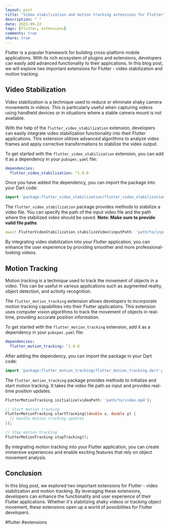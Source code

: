 ```yaml
---
layout: post
title: "Video stabilization and motion tracking extensions for Flutter"
description: " "
date: 2023-09-22
tags: [flutter, extensions]
comments: true
share: true
---
```


Flutter is a popular framework for building cross-platform mobile applications. With its rich ecosystem of plugins and extensions, developers can easily add advanced functionality to their applications. In this blog post, we will explore two important extensions for Flutter - video stabilization and motion tracking.

## Video Stabilization

Video stabilization is a technique used to reduce or eliminate shaky camera movements in videos. This is particularly useful when capturing videos using handheld devices or in situations where a stable camera mount is not available.

With the help of the `flutter_video_stabilization` extension, developers can easily integrate video stabilization functionality into their Flutter applications. This extension utilizes advanced algorithms to analyze video frames and apply corrective transformations to stabilize the video output.

To get started with the `flutter_video_stabilization` extension, you can add it as a dependency in your `pubspec.yaml` file:

```yaml
dependencies:
  flutter_video_stabilization: ^1.0.0
```

Once you have added the dependency, you can import the package into your Dart code:

```dart
import 'package:flutter_video_stabilization/flutter_video_stabilization.dart';
```

The `flutter_video_stabilization` package provides methods to stabilize a video file. You can specify the path of the input video file and the path where the stabilized video should be saved. **Note: Make sure to provide valid file paths**.

```dart
await FlutterVideoStabilization.stabilizeVideo(inputPath: 'path/to/input.mp4', outputPath: 'path/to/output.mp4');
```

By integrating video stabilization into your Flutter application, you can enhance the user experience by providing smoother and more professional-looking videos.

## Motion Tracking

Motion tracking is a technique used to track the movement of objects in a video. This can be useful in various applications such as augmented reality, object detection, and activity recognition.

The `flutter_motion_tracking` extension allows developers to incorporate motion tracking capabilities into their Flutter applications. This extension uses computer vision algorithms to track the movement of objects in real-time, providing accurate position information.

To get started with the `flutter_motion_tracking` extension, add it as a dependency in your `pubspec.yaml` file:

```yaml
dependencies:
  flutter_motion_tracking: ^1.0.0
```

After adding the dependency, you can import the package in your Dart code:

```dart
import 'package:flutter_motion_tracking/flutter_motion_tracking.dart';
```

The `flutter_motion_tracking` package provides methods to initialize and start motion tracking. It takes the video file path as input and provides real-time position updates.

```dart
FlutterMotionTracking.initialize(videoPath: 'path/to/video.mp4');

// Start motion tracking
FlutterMotionTracking.startTracking((double x, double y) {
  // Handle motion tracking updates
});

// Stop motion tracking
FlutterMotionTracking.stopTracking();
```

By integrating motion tracking into your Flutter application, you can create immersive experiences and enable exciting features that rely on object movement analysis.

## Conclusion

In this blog post, we explored two important extensions for Flutter - video stabilization and motion tracking. By leveraging these extensions, developers can enhance the functionality and user experience of their Flutter applications. Whether it's stabilizing shaky videos or tracking object movement, these extensions open up a world of possibilities for Flutter developers.

#flutter #extensions
